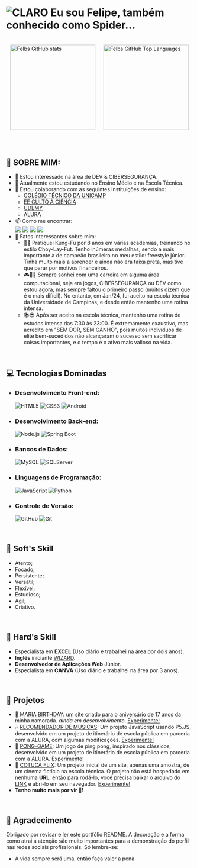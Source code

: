 # ![CLARO](https://img.shields.io/badge/hello-world-white) Eu sou Felipe, também conhecido como Spider...
<!--
![Snake Gif](https://github.com/FelipeRobinson/FelipeRobinson/blob/output/github-contribution-grid-snake-dark.svg)
-->
<br>

<div style="display: flex; justify-content: space-around;">
  <img src="https://github-readme-stats.vercel.app/api?username=FelipeRobinson&theme=chartreuse-dark" alt="Felbs GitHub stats" height="230px">
  <img src="https://github-readme-stats.vercel.app/api/top-langs/?username=FelipeRobinson&layout=compact&langs_count=16&theme=chartreuse-dark" alt="Felbs GitHub Top Languages" height="230px">
</div>

##

<br>

## 🦾 SOBRE MIM:
- 👀 Estou interessado na área de DEV & CIBERSEGURANÇA.
- 🌱 Atualmente estou estudando no Ensino Médio e na Escola Técnica.
- 💞 Estou colaborando com as seguintes instituições de ensino:
    - <a href="https://cotuca.unicamp.br/">COLÉGIO TÉCNICO DA UNICAMP</a>
    - <a href="https://cultoaciencia.net/">EE CULTO À CIÊNCIA</a>
    - <a href="https://udemy.com">UDEMY</a>
    - <a href="https://alura.com">ALURA</a>
- 📫 Como me encontrar:
    <div> 
        <a href="https://www.instagram.com/felipe.rxb/" target="_blank"><img src="https://img.shields.io/badge/-Instagram-%23E4405F?style=for-the-badge&logo=instagram&logoColor=white" target="_blank"></a>
        <a href="https://discord.com/channels/@me/674573799265665035" target="_blank"><img src="https://img.shields.io/badge/Discord-7289DA?style=for-the-badge&logo=discord&logoColor=white" target="_blank"></a> 
        <a href="mailto:feliperobinsonprofissional@gmail.com"><img src="https://img.shields.io/badge/-Gmail-%23333?style=for-the-badge&logo=gmail&logoColor=white" target="_blank"></a>
        <a href="https://www.linkedin.com/in/feliperobinson/" target="_blank"><img src="https://img.shields.io/badge/-LinkedIn-%230077B5?style=for-the-badge&logo=linkedin&logoColor=white" target="_blank"></a>     
    </div>
- 🧐 Fatos interessantes sobre mim:
    - 🥇🥋 Pratiquei Kung-Fu por 8 anos em várias academias, treinando no estilo Choy-Lay-Fut. Tenho inúmeras medalhas, sendo a mais importante a de campeão brasileiro no meu estilo: freestyle júnior. Tinha muito mais a aprender e ainda não era faixa preta, mas tive que parar por motivos financeiros.
    - 🎮👨‍💻 Sempre sonhei com uma carreira em alguma área computacional, seja em jogos, CIBERSEGURANÇA ou DEV como estou agora, mas sempre faltou o primeiro passo (muitos dizem que é o mais difícil). No entanto, em Jan/24, fui aceito na escola técnica da Universidade de Campinas, e desde então mantenho uma rotina intensa.
    - 📚😎 Após ser aceito na escola técnica, mantenho uma rotina de estudos intensa das 7:30 às 23:00. É extremamente exaustivo, mas acredito em "SEM DOR, SEM GANHO", pois muitos indivíduos de elite bem-sucedidos não alcançaram o sucesso sem sacrificar coisas importantes, e o tempo é o ativo mais valioso na vida.

<br>

## 💻 Tecnologias Dominadas <br>
- ### Desenvolvimento Front-end: <br>
  ![HTML5](https://img.shields.io/badge/HTML5-E34F26?style=for-the-badge&logo=html5&logoColor=white)
  ![CSS3](https://img.shields.io/badge/CSS3-1572B6?style=for-the-badge&logo=css3&logoColor=white)
  ![Android](https://img.shields.io/badge/Android-3DDC84?style=for-the-badge&logo=android&logoColor=white)
- ### Desenvolvimento Back-end: <br>
  ![Node.js](https://img.shields.io/badge/Node.js-339933?style=for-the-badge&logo=node.js&logoColor=white)
  ![Spring Boot](https://img.shields.io/badge/Spring_Boot-6DB33F?style=for-the-badge&logo=spring-boot&logoColor=white)
- ### Bancos de Dados: <br>
  ![MySQL](https://img.shields.io/badge/MySQL-4479A1?style=for-the-badge&logo=mysql&logoColor=white)
  ![SQLServer](https://img.shields.io/badge/Microsoft_SQL_Server-CC2927?style=for-the-badge&logo=microsoft-sql-server&logoColor=white)
- ### Linguagens de Programação: <br>
  ![JavaScript](https://img.shields.io/badge/JavaScript-F7DF1E?style=for-the-badge&logo=javascript&logoColor=black)
  ![Python](https://img.shields.io/badge/Python-3776AB?style=for-the-badge&logo=python&logoColor=white)
- ### Controle de Versão: <br>
  ![GitHub](https://img.shields.io/badge/GitHub-181717?style=for-the-badge&logo=github&logoColor=white)
  ![Git](https://img.shields.io/badge/Git-F05032?style=for-the-badge&logo=git&logoColor=white)

<br>
  
## 👾 Soft's Skill
- Atento;
- Focado;
- Persistente;
- Versátil;
- Flexível;
- Estudioso;
- Ágil;
- Criativo.

<br>

## 🧠 Hard's Skill
- Especialista em **EXCEL** (Uso diário e trabalhei na área por dois anos).
- **Inglês** iniciante [WIZARD](https://wizard.com/).
- **Desenvolvedor de Aplicações Web** Júnior.
- Especialista em **CANVA** (Uso diário e trabalhei na área por 3 anos).

<br>

## 🔭 Projetos
- 🎨 [MARIA BIRTHDAY](https://github.com/FelipeRobinson/MARIA_1.7): um site criado para o aniversário de 17 anos da minha namorada. *ainda em desenvolvimento*. [Experimente!](https://mariabirthday-kaq8ysmt3-feliperobinsons-projects.vercel.app/)
- 🎶 [RECOMENDADOR DE MÚSICAS](https://github.com/FelipeRobinson/RECOMENDADOR_MUSICAS): Um projeto JavaScript usando P5.JS, desenvolvido em um projeto de itinerário de escola pública em parceria com a ALURA, com algumas modificações. [Experimente!](https://https//editor.p5js.org/FelipeSpider/sketches/bqCadVZLm)
- 🏓 [PONG-GAME](https://github.com/FelipeRobinson/PONG-GAME): Um jogo de ping pong, inspirado nos clássicos, desenvolvido em um projeto de itinerário de escola pública em parceria com a ALURA. [Experimente!](https://editor.p5js.org/FelipeSpider/sketches/reH2mviDs)
- 🎪 [COTUCA FLIX](https://github.com/FelipeRobinson/COTUCA_FLIX): Um projeto inicial de um site, apenas uma amostra, de um cinema fictício na escola técnica. O projeto não está hospedado em nenhuma **URL**, então para rodá-lo, você precisa baixar o arquivo do [LINK](https://github.com/FelipeRobinson/COTUCA_FLIX/blob/main/Abas/Home/index.html) e abri-lo em seu navegador. [Experimente!](https://github.com/FelipeRobinson/COTUCA_FLIX/)
- **Tenho muito mais por vir 🤫!**

<br>

## 🎀 Agradecimento
Obrigado por revisar e ler este portfólio README. A decoração e a forma como atrai a atenção são muito importantes para a demonstração do perfil nas redes sociais profissionais. Só lembre-se:
- A vida sempre será uma, então faça valer a pena.

